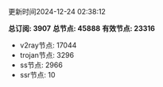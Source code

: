 更新时间2024-12-24 02:38:12

**总订阅: 3907**
**总节点: 45888**
**有效节点: 23316**
- v2ray节点: 17044
- trojan节点: 3296
- ss节点: 2966
- ssr节点: 10
